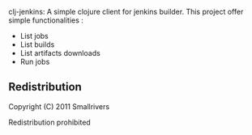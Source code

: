 clj-jenkins:
A simple clojure client for jenkins builder.
This project offer simple functionalities :
* List jobs
* List builds
* List artifacts downloads
* Run jobs

## Redistribution

Copyright (C) 2011 Smallrivers 

Redistribution prohibited
